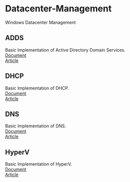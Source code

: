 # Datacenter-Management
Windows Datacenter Management

## ADDS
  Basic Implementation of Active Directory Domain Services. \
  [Document](/ADDS) \
  [Article](https://jadhusan-s.medium.com/active-directory-domain-services-2-2e5c9f675cf1)

## DHCP
  Basic Implementation of DHCP. \
  [Document](/DHCP) \
  [Article](https://jadhusan-s.medium.com/microsoft-dhcp-server-4dc1bde42e82?source=user_profile---------2----------------------------)

## DNS
  Basic Implementation of DNS. \
  [Document](/DNS) \
  [Article](https://jadhusan-s.medium.com/microsoft-dns-server-f39beb44aad0)

## HyperV
  Basic Implementation of HyperV. \
  [Document](/HyperV) \
  [Article](https://jadhusan-s.medium.com/microsoft-hyper-v-773eab284004)
